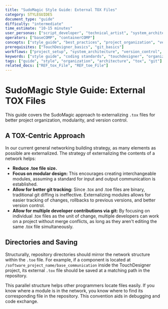 ```yaml
---
title: "SudoMagic Style Guide: External TOX Files"
category: STYLEGUIDES
document_type: "guide"
difficulty: "intermediate"
time_estimate: "10-15 minutes"
user_personas: ["script_developer", "technical_artist", "system_architect"]
operators: ["baseCOMP", "containerCOMP"]
concepts: ["style_guide", "best_practices", "project_organization", "version_control", "git", "tox"]
prerequisites: ["TouchDesigner_basics", "git_basics"]
workflows: ["project_setup", "system_architecture", "version_control", "collaboration"]
keywords: ["style guide", "coding standards", "touchdesigner", "organization", "architecture", "tox", "external", "git", "version control"]
tags: ["guide", "style", "organization", "architecture", "tox", "git"]
related_docs: ["REF_tox_File", "REF_toe_File"]
---
```


# SudoMagic Style Guide: External TOX Files

This guide covers the SudoMagic approach to externalizing `.tox` files for better project organization, modularity, and version control.

## A TOX-Centric Approach

In our current general networking building strategy, as many elements as possible are externalized. The strategy of externalizing the contents of a network helps:

*   **Reduce .toe file size.**
*   **Focus on modular design:** This encourages creating interchangeable modules, assuming a standard for input and output communication is established.
*   **Allow for better git tracking:** Since .tox and .toe files are binary, traditional git diffing is ineffective. Externalizing modules allows for easier tracking of changes, rollbacks to previous versions, and better version control.
*   **Allow for multiple developer contributions via git:** By focusing on individual .tox files as the unit of change, multiple developers can work on a project without merge conflicts, as long as they aren't editing the same .tox file simultaneously.

## Directories and Saving

Structurally, repository directories should mirror the network structure within the `.toe` file. For example, if a component is located at `/software_project_name/base_communication` inside the TouchDesigner project, its external `.tox` file should be saved at a matching path in the repository.

This parallel structure helps other programmers locate files easily. If you know where a module is in the network, you know where to find its corresponding file in the repository. This convention aids in debugging and code exchange.
